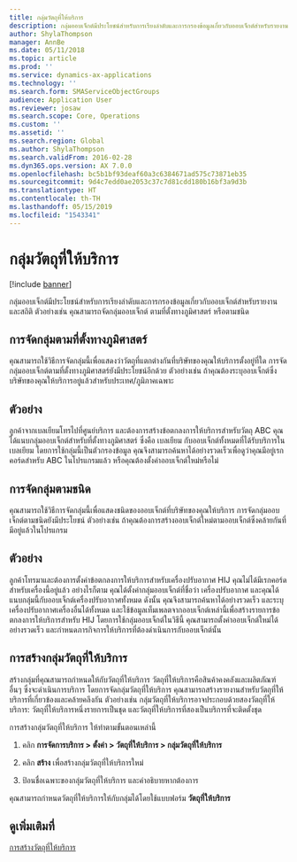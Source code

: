 ```yaml
---
title: กลุ่มวัตถุที่ให้บริการ
description: กลุ่มออบเจ็กต์มีประโยชน์สำหรับการเรียงลำดับและการกรองข้อมูลเกี่ยวกับออบเจ็กต์สำหรับรายงานและสถิติ
author: ShylaThompson
manager: AnnBe
ms.date: 05/11/2018
ms.topic: article
ms.prod: ''
ms.service: dynamics-ax-applications
ms.technology: ''
ms.search.form: SMAServiceObjectGroups
audience: Application User
ms.reviewer: josaw
ms.search.scope: Core, Operations
ms.custom: ''
ms.assetid: ''
ms.search.region: Global
ms.author: ShylaThompson
ms.search.validFrom: 2016-02-28
ms.dyn365.ops.version: AX 7.0.0
ms.openlocfilehash: bc5b1bf93deaf60a3c6384671ad575c73871eb35
ms.sourcegitcommit: 9d4c7edd0ae2053c37c7d81cdd180b16bf3a9d3b
ms.translationtype: HT
ms.contentlocale: th-TH
ms.lasthandoff: 05/15/2019
ms.locfileid: "1543341"
---
```

# <a name="service-object-groups"></a>กลุ่มวัตถุที่ให้บริการ 

[!include [banner](../includes/banner.md)]

กลุ่มออบเจ็กต์มีประโยชน์สำหรับการเรียงลำดับและการกรองข้อมูลเกี่ยวกับออบเจ็กต์สำหรับรายงานและสถิติ ตัวอย่างเช่น คุณสามารถจัดกลุ่มออบเจ็กต์ ตามที่ตั้งทางภูมิศาสตร์ หรือตามชนิด

## <a name="group-by-geographical-location"></a>การจัดกลุ่มตามที่ตั้งทางภูมิศาสตร์

คุณสามารถใช้วิธีการจัดกลุ่มนี้เพื่อแสดงว่าวัตถุที่แตกต่างกันที่บริษัทของคุณให้บริการตั้งอยู่ที่ใด การจัดกลุ่มออบเจ็กต์ตามที่ตั้งทางภูมิศาสตร์ยังมีประโยชน์อีกด้วย ตัวอย่างเช่น ถ้าคุณต้องระบุออบเจ็กต์ซึ่งบริษัทของคุณให้บริการอยู่แล้วสำหรับประเทศ/ภูมิภาคเฉพาะ

## <a name="example"></a>ตัวอย่าง

ลูกค้าจากเบลเยียมโทรไปที่ศูนย์บริการ และต้องการสร้างข้อตกลงการให้บริการสำหรับวัตถุ ABC  คุณได้แนบกลุ่มออบเจ็กต์สำหรับที่ตั้งทางภูมิศาสตร์ ซึ่งคือ เบลเยียม กับออบเจ็กต์ทั้งหมดที่ได้รับบริการในเบลเยียม โดยการใช้กลุ่มนี้เป็นตัวกรองข้อมูล คุณจึงสามารถค้นหาได้อย่างรวดเร็วเพื่อดูว่าคุณมีอยู่เรกคอร์ดสำหรับ ABC ในโปรแกรมแล้ว หรือคุณต้องตั้งค่าออบเจ็กต์ใหม่หรือไม่ 

## <a name="group-by-type"></a>การจัดกลุ่มตามชนิด

คุณสามารถใช้วิธีการจัดกลุ่มนี้เพื่อแสดงชนิดของออบเจ็กต์ที่บริษัทของคุณให้บริการ การจัดกลุ่มออบเจ็กต์ตามชนิดยังมีประโยชน์ ตัวอย่างเช่น ถ้าคุณต้องการสร้างออบเจ็กต์ใหม่ตามออบเจ็กต์ซึ่งคล้ายกันที่มีอยู่แล้วในโปรแกรม

## <a name="example"></a>ตัวอย่าง

ลูกค้าโทรมาและต้องการตั้งค่าข้อตกลงการให้บริการสำหรับเครื่องปรับอากาศ HIJ  คุณไม่ได้มีเรกคอร์ดสำหรับเครื่องนี้อยู่แล้ว อย่างไรก็ตาม คุณได้ตั้งค่ากลุ่มออบเจ็กต์ที่ชื่อว่า เครื่องปรับอากาศ และคุณได้แนบกลุ่มนี้กับออบเจ็กต์เครื่องปรับอากาศทั้งหมด ดังนั้น คุณจึงสามารถค้นหาได้อย่างรวดเร็ว และระบุเครื่องปรับอากาศเครื่องอื่นได้ทั้งหมด และใช้ข้อมูลเท็มเพลตจากออบเจ็กต์เหล่านี้เพื่อสร้างรายการข้อตกลงการให้บริการสำหรับ HIJ โดยการใช้กลุ่มออบเจ็กต์ในวิธีนี้ คุณสามารถตั้งค่าออบเจ็กต์ใหม่ได้อย่างรวดเร็ว และกำหนดภารกิจการให้บริการที่ต้องดำเนินการกับออบเจ็กต์นั้น  

## <a name="create-service-object-groups"></a>การสร้างกลุ่มวัตถุที่ให้บริการ

สร้างกลุ่มที่คุณสามารถกำหนดให้กับวัตถุที่ให้บริการ วัตถุที่ให้บริการคือสินค้าคงคลังและผลิตภัณฑ์อื่นๆ ซึ่งจะดำเนินการบริการ  โดยการจัดกลุ่มวัตถุที่ให้บริการ คุณสามารถสร้างรายงานสำหรับวัตถุที่ให้บริการที่เกี่ยวข้องและคล้ายคลึงกัน  ตัวอย่างเช่น กลุ่มวัตถุที่ให้บริการอาจประกอบด้วยสองวัตถุที่ให้บริการ: วัตถุที่ให้บริการหนึ่งรายการเป็นชุด และวัตถุที่ให้บริการที่สองเป็นบริการที่จะติดตั้งชุด

การสร้างกลุ่มวัตถุที่ให้บริการ ให้ทำตามขั้นตอนเหล่านี้

1. คลิก **การจัดการบริการ > ตั้งค่า > วัตถุที่ให้บริการ > กลุ่มวัตถุที่ให้บริการ**

2. คลิก **สร้าง** เพื่อสร้างกลุ่มวัตถุที่ให้บริการใหม่

3. ป้อนชื่อเฉพาะของกลุ่มวัตถุที่ให้บริการ และคำอธิบายหากต้องการ

คุณสามารถกำหนดวัตถุที่ให้บริการให้กับกลุ่มได้โดยใช้แบบฟอร์ม **วัตถุที่ให้บริการ** 

## <a name="see-also"></a>ดูเพิ่มเติมที่

[การสร้างวัตถุที่ให้บริการ](create-service-objects.md)


